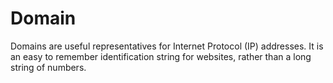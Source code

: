 # Domain

Domains are useful representatives for Internet Protocol (IP) addresses. It is an easy to remember identification string for websites, rather than a long string of numbers.
